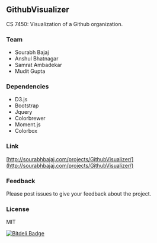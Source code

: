 ## GithubVisualizer

CS 7450: Visualization of a Github organization.

### Team

- Sourabh Bajaj
- Anshul Bhatnagar
- Samrat Ambadekar
- Mudit Gupta

### Dependencies

- D3.js
- Bootstrap
- Jquery
- Colorbrewer
- Moment.js
- Colorbox

### Link
[http://sourabhbajaj.com/projects/GithubVisualizer/](http://sourabhbajaj.com/projects/GithubVisualizer/)

### Feedback

Please post issues to give your feedback about the project. 

### License

MIT


[![Bitdeli Badge](https://d2weczhvl823v0.cloudfront.net/sb2nov/githubvisualizer/trend.png)](https://bitdeli.com/free "Bitdeli Badge")

